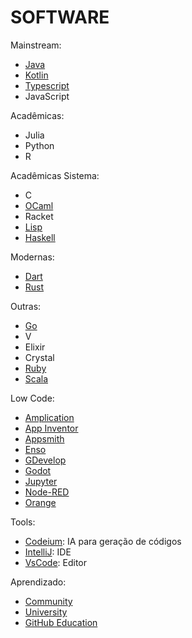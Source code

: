 # SOFTWARE

Mainstream:

- [Java](software/java.md 'Java')
- [Kotlin](software/kotlin.md 'Kotlin')
- [Typescript](software/typescript.md 'Typescript')
- JavaScript

Acadêmicas:

- Julia
- Python
- R

Acadêmicas Sistema:

- C
- [OCaml](software/ocaml.md 'OCaml')
- Racket
- [Lisp](software/lisp.md 'Lisp')
- [Haskell](software/haskell.mds 'Haskell')

Modernas:

- [Dart](software/dart.md 'Dart')
- [Rust](software/rust.md 'Rust')

Outras:

- [Go](software/go.md 'Go')
- V
- Elixir
- Crystal
- [Ruby](software/ruby.md 'Ruby')
- [Scala](software/scala.md 'Scala')

Low Code:

- [Amplication](https://amplication.com/ 'Amplication')
- [App Inventor](http://appinventor.mit.edu/ 'App Inventor')
- [Appsmith](https://github.com/appsmithorg/appsmith 'Appsmith')
- [Enso](https://enso.org/ 'Enso')
- [GDevelop](https://gdevelop.io/ 'GDevelop')
- [Godot](https://godotengine.org/ 'Godot')
- [Jupyter](https://jupyter.org/ 'Jupyter')
- [Node-RED](https://nodered.org/ 'Node-RED')
- [Orange](https://orangedatamining.com/ 'Orange')

Tools:

- [Codeium](https://codeium.com/ 'Codeium'): IA para geração de códigos
- [IntelliJ](https://www.jetbrains.com/ 'IntelliJ'): IDE
- [VsCode](https://code.visualstudio.com/ 'VsCode'): Editor

Aprendizado:

- [Community](software/community.md 'Community')
- [University](software/university.md 'University')
- [GitHub Education](https://education.github.com/ 'Github Education')
